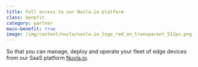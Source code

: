 ```yaml
---
title: Full access to our Nuvla.io platform
class: benefit
category: partner
main-benefit: true
image: /img/content/nuvla/nuvla.io_logo_red_on_transparent_512px.png
---
```


So that you can manage, deploy and operate your fleet of edge devices from our SaaS platform [Nuvla.io](https://nuvla.io).
